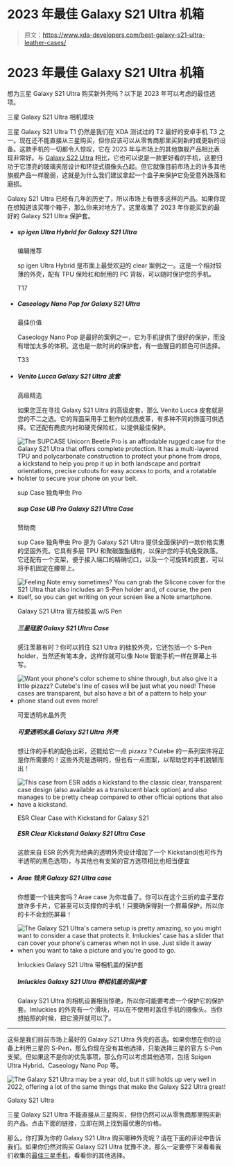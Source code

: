 # 2023 年最佳 Galaxy S21 Ultra 机箱

> 原文：<https://www.xda-developers.com/best-galaxy-s21-ultra-leather-cases/>

# 2023 年最佳 Galaxy S21 Ultra 机箱

想为三星 Galaxy S21 Ultra 购买新外壳吗？以下是 2023 年可以考虑的最佳选项。

三星 Galaxy S21 Ultra 相机模块

三星 Galaxy S21 Ultra T1 仍然是我们在 XDA 测试过的 T2 最好的安卓手机 T3 之一。现在还不能直接从三星购买，但你应该可以从零售商那里买到新的或更新的设备。这款手机的一切都令人惊叹，它在 2023 年与市场上的其他旗舰产品相比表现非常好。与 [Galaxy S22 Ultra](https://www.xda-developers.com/samsung-galaxy-s22-ultra-review/) 相比，它也可以说是一款更好看的手机，这要归功于它漂亮的玻璃夹层设计和环绕式摄像头凸起。但它就像目前市场上的许多其他旗舰产品一样脆弱，这就是为什么我们建议拿起一个盒子来保护它免受意外跌落和磨损。

Galaxy S21 Ultra 已经有几年的历史了，所以市场上有很多这样的产品。如果你现在想知道该买哪个箱子，那么你来对地方了。这里收集了 2023 年你能买到的最好的 Galaxy S21 Ultra 保护套。

*   ##### sp igen Ultra Hybrid for Galaxy S21 Ultra

    编辑推荐

    sp igen Ultra Hybrid 是市面上最受欢迎的 clear 案例之一。这是一个相对较薄的外壳，配有 TPU 保险杠和耐用的 PC 背板，可以随时保护您的手机。

    T17
*   ##### Caseology Nano Pop for Galaxy S21 Ultra

    最佳价值

    Caseology Nano Pop 是最好的案例之一，它为手机提供了很好的保护，而没有增加太多的体积。这也是一款时尚的保护套，有一些醒目的颜色可供选择。

    T33
*   ##### Venito Lucca Galaxy S21 Ultra 皮套

    高级精选

    如果您正在寻找 Galaxy S21 Ultra 的高级皮套，那么 Venito Lucca 皮套就是您的不二之选。它的背面采用手工制作的优质皮革，有多种不同的饰面可供选择。它还配有麂皮内衬和硬壳保险杠，以提供最佳保护。

*   <picture>![The SUPCASE Unicorn Beetle Pro is an affordable rugged case for the Galaxy S21 Ultra that offers complete protection. It has a multi-layered TPU and polycarbonate construction to protect your phone from drops, a kickstand to help you prop it up in both landscape and portrait orientations, precise cutouts for easy access to ports, and a rotatable holster to secure your phone on your belt.](img/9f4341fef2a22d8c6261aa968acb8ea1.png)</picture>

    sup Case 独角甲虫 Pro

    ##### sup Case UB Pro Galaxy S21 Ultra Case

    赞助商

    sup Case 独角甲虫 Pro 是为 Galaxy S21 Ultra 提供全面保护的一款价格实惠的坚固外壳。它具有多层 TPU 和聚碳酸酯结构，以保护您的手机免受跌落。它还配有一个支架，便于接入端口的精确切口，以及一个可旋转的皮套，可以将手机固定在腰带上。

*   <picture>![Feeling Note envy sometimes? You can grab the Silicone cover for the S21 Ultra that also includes an S-Pen holder and, of course, the pen itself, so you can get writing on your screen like a Note smartphone.](img/74300d1ff35e32efd7ab85e5ce0b8db7.png)</picture>

    Galaxy S21 Ultra 官方硅胶盖 w/S Pen

    ##### 三星硅胶 Galaxy S21 Ultra Case

    感注羡慕有时？你可以抓住 S21 Ultra 的硅胶外壳，它还包括一个 S-Pen holder，当然还有笔本身，这样你就可以像 Note 智能手机一样在屏幕上书写。

*   <picture>![Want your phone's color scheme to shine through, but also give it a little pizazz? Cutebe's line of cases will be just what you need! These cases are transparent, but also have a bit of a pattern to help your phone stand out even more!](img/64f7752449e269fef1cec1aec7f328e7.png)</picture>

    可爱透明水晶外壳

    ##### 可爱透明水晶 Galaxy S21 Ultra 外壳

    想让你的手机的配色出彩，还能给它一点 pizazz？Cutebe 的一系列案件将正是你所需要的！这些外壳是透明的，但也有一点图案，以帮助您的手机脱颖而出！

*   <picture>![This case from ESR adds a kickstand to the classic clear, transparent case design (also available as a translucent black option) and also manages to be pretty cheap compared to other official options that also have a kickstand.](img/95a5a967eac16c85a0975172afc51453.png)</picture>

    ESR Clear Case with Kickstand for Galaxy S21

    ##### ESR Clear Kickstand Galaxy S21 Ultra Case

    这款来自 ESR 的外壳为经典的透明外壳设计增加了一个 Kickstand(也可作为半透明的黑色选项)，与其他也有支架的官方选项相比也相当便宜

*   ##### Arae 钱夹 Galaxy S21 Ultra case

    你想要一个钱夹套吗？Arae case 为你准备了。你可以在这个三折的盒子里存放许多卡片，它甚至可以支撑你的手机！只要确保得到一个屏幕保护，所以你的卡不会划伤屏幕！

*   <picture>![The Galaxy S21 Ultra's camera setup is pretty amazing, so you might want to consider a case that protects it. Imluckies' case has a slider that can cover your phone's cameras when not in use. Just slide it away when you want to take a picture and you're good to go.](img/92a1fd370bd9c88c05950ebb5b7f46bb.png)</picture>

    Imluckies Galaxy S21 Ultra 带相机盖的保护套

    ##### Imluckies Galaxy S21 Ultra 带相机盖的保护套

    Galaxy S21 Ultra 的相机设置相当惊艳，所以你可能要考虑一个保护它的保护套。Imluckies 的外壳有一个滑块，可以在不使用时盖住手机的摄像头。当你想拍照的时候，把它滑开就可以了。

* * *

这些是我们目前市场上最好的 Galaxy S21 Ultra 外壳的首选。如果你想在你的设备上利用三星的 S-Pen，那么你现在没有其他选择，只能选择三星的官方 S-Pen 支架。但如果这不是你的优先事项，那么你可以考虑其他选项，包括 Spigen Ultra Hybrid、Caseology Nano Pop 等。

 <picture>![The Galaxy S21 Ultra may be a year old, but it still holds up very well in 2022, offering a lot of the same things that make the Galaxy S22 Ultra great!](img/9cab2a06cf2c4cb925a491d9f8af64ee.png)</picture> 

Galaxy S21 Ultra

三星 Galaxy S21 Ultra 不能直接从三星购买，但你仍然可以从零售商那里购买新的产品。点击下面的链接，立即在网上找到最优惠的价格。

那么，你打算为你的 Galaxy S21 Ultra 购买哪种外壳呢？请在下面的评论中告诉我们。如果你仍然对购买 Galaxy S21 Ultra 犹豫不决，那么一定要停下来看看我们收集的[最佳三星手机](https://www.xda-developers.com/best-samsung-phones/)，看看你的其他选择。